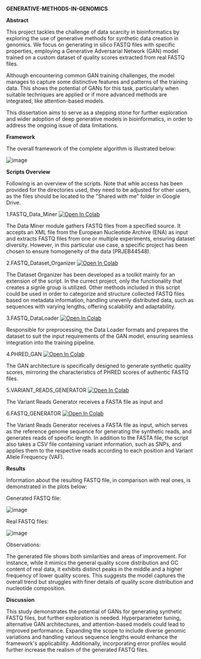 **GENERATIVE-METHODS-IN-GENOMICS**

**Abstract**

This project tackles the challenge of data scarcity in bioinformatics by exploring the use of generative methods for synthetic data creation in genomics. We focus on generating in silico FASTQ files with specific properties, employing a Generative Adversarial Network (GAN) model trained on a custom dataset of quality scores extracted from real FASTQ files. 

Although encountering common GAN training challenges, the model manages to capture some distinctive features and patterns of the  training data. This shows the potential of GANs for this task, particularly when suitable techniques are applied or if  more advanced methods are integrated, like attention-based models. 

This dissertation aims to serve as a stepping stone for further exploration and wider adoption of deep generative models in bioinformatics, in order to address the ongoing issue of data limitations.

**Framework**

The overall framework of the complete algorithm is illustrated below:

![image](https://github.com/user-attachments/assets/ce45287a-fe6e-48ce-b702-94f9f615421f)

**Scripts Overview**

Following is an overview of the scripts. Note that whle access has been provided for the directories used, they need to be adjusted for other users, as the files should be located to the "Shared with me" folder in Google Drive.

1.FASTQ_Data_Miner [![Open In Colab](https://colab.research.google.com/assets/colab-badge.svg)](https://colab.research.google.com/drive/1lTVYho1DjXxlDX304Kd6xIDXjlq4s_lu?usp=sharing)

The Data Miner module gathers FASTQ files from a specified source. It accepts an XML file from the European Nucleotide Archive (ENA) as input and extracts FASTQ files from one or multiple experiments, ensuring dataset diversity. However, in this particular use case, a specific project has been chosen to ensure homogeneity of the data (PRJEB44548). 

2.FASTQ_Dataset_Organizer [![Open In Colab](https://colab.research.google.com/assets/colab-badge.svg)](https://colab.research.google.com/drive/1OI6jSo-3v7y64IhycxfoN9LSK3XQI0gY?usp=sharing)

The Dataset Organizer has been developed as a toolkit mainly for an extension of the script. In the currect project, only the functionality that creates a signle group is utilized. Other methods included in this script could be used in order to categorize and structure collected FASTQ files based on metadata information, handling unevenly distributed data, such as sequences with varying lengths, offering scalability and adaptability.

3.FASTQ_DataLoader [![Open In Colab](https://colab.research.google.com/assets/colab-badge.svg)](https://colab.research.google.com/drive/1aFsMNGM69FfGGLU0lyLsa6G3YTgu0Alj?usp=sharing)

Responsible for preprocessing, the Data Loader formats and prepares the dataset to suit the input requirements of the GAN model, ensuring seamless integration into the training pipeline.

4.PHRED_GAN [![Open In Colab](https://colab.research.google.com/assets/colab-badge.svg)](https://colab.research.google.com/drive/1b99S9syvNVy8yta9YlL3uZ30KrEGQ_Qz?usp=sharing)

The GAN architecture is specifically designed to generate synthetic quality scores, mirroring the characteristics of PHRED scores of authentic FASTQ files.

5.VARIANT_READS_GENERATOR [![Open In Colab](https://colab.research.google.com/assets/colab-badge.svg)](https://colab.research.google.com/drive/1oNpu5hwZYPo99jEqk7zA14ArO3oGrZH4?usp=sharing)

The Variant Reads Generator receives a FASTA file as input and 

6.FASTQ_GENERATOR [![Open In Colab](https://colab.research.google.com/assets/colab-badge.svg)](https://colab.research.google.com/drive/1eGnf7BIcFGPgvJnj0VGa0xpJ7j2RkFay?usp=sharing)

The Variant Reads Generator receives a FASTA file as input, which serves as the reference genome sequence for generating the synthetic reads, and generates reads of specific length. In addition to the FASTA file, the script also takes a CSV file containing variant information, such as SNPs, and applies them to the respective reads according to each position and Variant Allele Frequency (VAF).

**Results**

Information about the resulting FASTQ file, in comparison with real ones, is demonstrated in the plots below:

Generated FASTQ file:

![image](https://github.com/user-attachments/assets/0616bb50-11b7-4742-b8e3-e2d0ca9a5204)

Real FASTQ files:

![image](https://github.com/user-attachments/assets/df8b5406-fc51-4f5b-8135-a196be45124c)

Observations:

The generated file shows both similarities and areas of improvement. For instance, while it mimics the general quality score distribution and GC content of real data, it exhibits distinct peaks in the middle and a higher frequency of lower quality scores. This suggests the model captures the overall trend but struggles with finer details of quality score distribution and nucleotide composition.

**Discussion**

This study demonstrates the potential of GANs for generating synthetic FASTQ files, but further exploration is needed. Hyperparameter tuning, alternative GAN architectures, and attention-based models could lead to improved performance. Expanding the scope to include diverse genomic variations and handling various sequence lengths would enhance the framework's applicability. Additionally, incorporating error profiles would further increase the realism of the generated FASTQ files.
